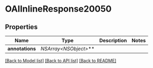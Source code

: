 # OAIInlineResponse20050

## Properties
Name | Type | Description | Notes
------------ | ------------- | ------------- | -------------
**annotations** | **NSArray&lt;NSObject*&gt;*** |  | 

[[Back to Model list]](../README.md#documentation-for-models) [[Back to API list]](../README.md#documentation-for-api-endpoints) [[Back to README]](../README.md)


